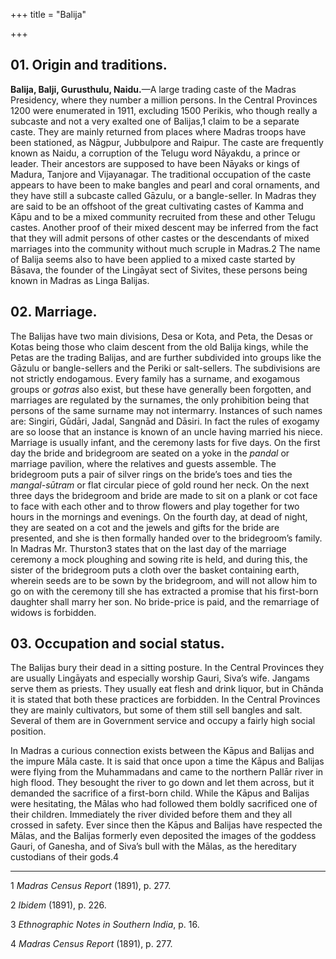 +++
title = "Balija"

+++

## 01. Origin and traditions.

**Balija, Balji, Gurusthulu, Naidu.**—A large trading caste of the Madras Presidency, where they number a million persons. In the Central Provinces 1200 were enumerated in 1911, excluding 1500 Perikis, who though really a subcaste and not a very exalted one of Balijas,1 claim to be a separate caste. They are mainly returned from places where Madras troops have been stationed, as Nāgpur, Jubbulpore and Raipur. The caste are frequently known as Naidu, a corruption of the Telugu word Nāyakdu, a prince or leader. Their ancestors are supposed to have been Nāyaks or kings of Madura, Tanjore and Vijayanagar. The traditional occupation of the caste appears to have been to make bangles and pearl and coral ornaments, and they have still a subcaste called Gāzulu, or a bangle-seller. In Madras they are said to be an offshoot of the great cultivating castes of Kamma and Kāpu and to be a mixed community recruited from these and other Telugu castes. Another proof of their mixed descent may be inferred from the fact that they will admit persons of other castes or the descendants of mixed marriages into the community without much scruple in Madras.2 The name of Balija seems also to have been applied to a mixed caste started by Bāsava, the founder of the Lingāyat sect of Sivites, these persons being known in Madras as Linga Balijas. 

## 02. Marriage.

The Balijas have two main divisions, Desa or Kota, and Peta, the Desas or Kotas being those who claim descent from the old Balija kings, while the Petas are the trading Balijas, and are further subdivided into groups like the Gāzulu or bangle-sellers and the Periki or salt-sellers. The subdivisions are not strictly endogamous. Every family has a surname, and exogamous groups or *gotras* also exist, but these have generally been forgotten, and marriages are regulated by the surnames, the only prohibition being that persons of the same surname may not intermarry. Instances of such names are: Singiri, Gūdāri, Jadal, Sangnād and Dāsiri. In fact the rules of exogamy are so loose that an instance is known of an uncle having married his niece. Marriage is usually infant, and the ceremony lasts for five days. On the first day the bride and bridegroom are seated on a yoke in the *pandal* or marriage pavilion, where the relatives and guests assemble. The bridegroom puts a pair of silver rings on the bride’s toes and ties the *mangal-sūtram* or flat circular piece of gold round her neck. On the next three days the bridegroom and bride are made to sit on a plank or cot face to face with each other and to throw flowers and play together for two hours in the mornings and evenings. On the fourth day, at dead of night, they are seated on a cot and the jewels and gifts for the bride are presented, and she is then formally handed over to the bridegroom’s family. In Madras Mr. Thurston3 states that on the last day of the marriage ceremony a mock ploughing and sowing rite is held, and during this, the sister of the bridegroom puts a cloth over the basket containing earth, wherein seeds are to be sown by the bridegroom, and will not allow him to go on with the ceremony till she has extracted a promise that his first-born daughter shall marry her son. No bride-price is paid, and the remarriage of widows is forbidden. 

## 03. Occupation and social status.

The Balijas bury their dead in a sitting posture. In the Central Provinces they are usually Lingāyats and especially worship Gauri, Siva’s wife. Jangams serve them as priests. They usually eat flesh and drink liquor, but in Chānda it is stated that both these practices are forbidden. In the Central Provinces they are mainly cultivators, but some of them still sell bangles and salt. Several of them are in Government service and occupy a fairly high social position. 

In Madras a curious connection exists between the Kāpus and Balijas and the impure Māla caste. It is said that once upon a time the Kāpus and Balijas were flying from the Muhammadans and came to the northern Pallār river in high flood. They besought the river to go down and let them across, but it demanded the sacrifice of a first-born child. While the Kāpus and Balijas were hesitating, the Mālas who had followed them boldly sacrificed one of their children. Immediately the river divided before them and they all crossed in safety. Ever since then the Kāpus and Balijas have respected the Mālas, and the Balijas formerly even deposited the images of the goddess Gauri, of Ganesha, and of Siva’s bull with the Mālas, as the hereditary custodians of their gods.4 

___________________

1 *Madras Census Report* \(1891\), p. 277. 

2 *Ibidem* \(1891\), p. 226. 

3 *Ethnographic Notes in Southern India*, p. 16. 

4 *Madras Census Report* \(1891\), p. 277. 

